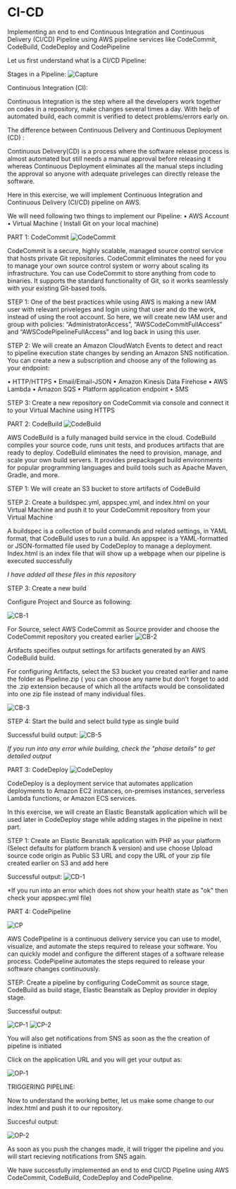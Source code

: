 # CI-CD
Implementing an end to end Continuous Integration and Continuous Delivery (CI/CD) Pipeline using AWS pipeline services like CodeCommit, CodeBuild, CodeDeploy and CodePipeline

Let us first understand what is a CI/CD Pipeline:

Stages in a Pipeline:
![Capture](https://github.com/roshnii20/CI-CD/blob/main/Pictures/Capture.PNG)

Continuous Integration (CI):

Continuous Integration is the step where all the developers work together on codes in a repository, make changes several times a day. With help of automated build, each commit is verified to detect problems/errors early on.

The difference between Continuous Delivery and Continuous Deployment (CD) :

Continuous Delivery(CD) is a process where the software release process is almost automated but still needs a manual approval before releasing it whereas Continuous Deployment eliminates all the manual steps including the approval so anyone with adequate priveleges can directly release the software. 


Here in this exercise, we will implement Continuous Integration and Continuous Delivery (CI/CD) pipeline on AWS.

We will need following two things to implement our Pipeline:
• AWS Account
• Virtual Machine ( Install Git on your local machine)

PART 1: CodeCommit
![CodeCommit](https://github.com/roshnii20/CI-CD/blob/main/Pictures/CodeCommit.PNG)

CodeCommit is a secure, highly scalable, managed source control service that hosts private Git repositories. CodeCommit eliminates the need for you to manage your own source control system or worry about scaling its infrastructure. You can use CodeCommit to store anything from code to binaries. It supports the standard functionality of Git, so it works seamlessly with your existing Git-based tools.

STEP 1: One of the best practices while using AWS is making a new IAM user with relevant priveleges and login using that user and do the work, instead of using the root account. So here, we will create new IAM user and group with policies: “AdministratorAccess”,  “AWSCodeCommitFullAccess” and “AWSCodePipelineFullAccess”  and log back in using this user.

STEP 2: We will create an Amazon CloudWatch Events to detect and react to pipeline execution state changes by sending an Amazon SNS notification. You can create a new a subscription and choose any of the following as your endpoint: 

• HTTP/HTTPS
• Email/Email-JSON
• Amazon Kinesis Data Firehose
• AWS Lambda
• Amazon SQS
• Platform application endpoint
• SMS

STEP 3: Create a new repository on CodeCommit via console and connect it to your Virtual Machine using HTTPS


PART 2: CodeBuild
![CodeBuild](https://github.com/roshnii20/CI-CD/blob/main/Pictures/CodeBuild.PNG)

AWS CodeBuild is a fully managed build service in the cloud. CodeBuild compiles your source code, runs unit tests, and produces artifacts that are ready to deploy. CodeBuild eliminates the need to provision, manage, and scale your own build servers. It provides prepackaged build environments for popular programming languages and build tools such as Apache Maven, Gradle, and more.

STEP 1: We will create an S3 bucket to store artifacts of CodeBuild


STEP 2: Create a buildspec.yml, appspec.yml, and index.html on your Virtual Machine and push it to your CodeCommit repository from your Virtual Machine

A buildspec is a collection of build commands and related settings, in YAML format, that CodeBuild uses to run a build.
An appspec is a YAML-formatted or JSON-formatted file used by CodeDeploy to manage a deployment.
Index.html is an index file that will show up a webpage when our pipeline is executed successfully

*I have added all these files in this repository* 

STEP 3: Create a new build 

Configure Project and Source as following:

![CB-1](https://github.com/roshnii20/CI-CD/blob/main/Pictures/CB-1.png)

For Source, select AWS CodeCommit as Source provider and choose the CodeCommit repository you created earlier
![CB-2](https://github.com/roshnii20/CI-CD/blob/main/Pictures/CB-2.png)

Artifacts specifies output settings for artifacts generated by an AWS CodeBuild build.

For configuring Artifacts, select the S3 bucket you created earlier and name the folder as Pipeline.zip ( you can choose any name but don't forget to add the .zip extension because of which all the artifacts would be consolidated into one zip file instead of many individual files.

![CB-3](https://github.com/roshnii20/CI-CD/blob/main/Pictures/CB-3.png)

STEP 4: Start the build and select build type as single build

Successful build output:
![CB-5](https://github.com/roshnii20/CI-CD/blob/main/Pictures/CB-5.png)

*If you run into any error while building, check the "phase details" to get detailed output*


PART 3: CodeDeploy
![CodeDeploy](https://github.com/roshnii20/CI-CD/blob/main/Pictures/CodeDeploy.PNG)

CodeDeploy is a deployment service that automates application deployments to Amazon EC2 instances, on-premises instances, serverless Lambda functions, or Amazon ECS services.

In this exercise, we will create an Elastic Beanstalk application which will be used later in CodeDeploy stage while adding stages in the pipeline in next part.

STEP 1: Create an Elastic Beanstalk application with PHP as your platform (Select defaults for platform branch & version) and use choose Upload source code origin as Public S3 URL and copy the URL of your zip file created earlier on S3 and add here

Successful output:
![CD-1](https://github.com/roshnii20/CI-CD/blob/main/Pictures/CD-1.png)

*If you run into an error which does not show your health state as "ok" then check your appspec.yml file)


PART 4: CodePipeline

![CP](https://github.com/roshnii20/CI-CD/blob/main/Pictures/CodePipeline.PNG)

AWS CodePipeline is a continuous delivery service you can use to model, visualize, and automate the steps required to release your software. You can quickly model and configure the different stages of a software release process. CodePipeline automates the steps required to release your software changes continuously.

STEP: Create a pipeline by configuring CodeCommit as source stage, CodeBuild as build stage, Elastic Beanstalk as Deploy provider in deploy stage.

Successful output:

![CP-1](https://github.com/roshnii20/CI-CD/blob/main/Pictures/CP-1.png)
![CP-2](https://github.com/roshnii20/CI-CD/blob/main/Pictures/CP-2.png)

You will also get notifications from SNS as soon as the the creation of pipeline is initiated

Click on the application URL and you will get your output as:

![OP-1](https://github.com/roshnii20/CI-CD/blob/main/Pictures/OP-1.png)


TRIGGERING PIPELINE:

Now to understand the working better, let us make some change to our index.html and push it to our repository.

Succesful output:

![OP-2](https://github.com/roshnii20/CI-CD/blob/main/Pictures/OP-2.png)

As soon as you push the changes made, it will trigger the pipeline and you will start recieving notifications from SNS again.

We have successfully implemented an end to end CI/CD Pipeline using AWS CodeCommit, CodeBuild, CodeDeploy and CodePipeline. 




















